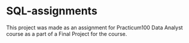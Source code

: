 # SQL-assignments
This project was made as an assignment for Practicum100 Data Analyst course as a part of a Final Project for the course.
